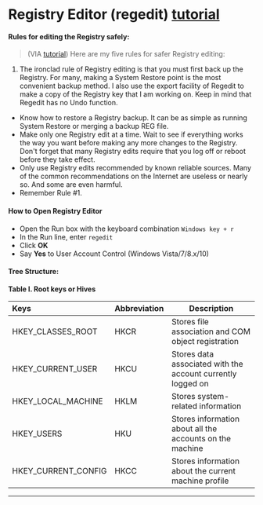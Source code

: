 # Registry Editor (regedit) [tutorial]



#### Rules for editing the Registry safely:
> (VIA [tutorial]) Here are my five rules for safer Registry editing:

1. The ironclad rule of Registry editing is that you must first back up the Registry. For many, making a System Restore point is the most convenient backup method. I also use the export facility of Regedit to make a copy of the Registry key that I am working on. Keep in mind that Regedit has no Undo function.
- Know how to restore a Registry backup. It can be as simple as running System Restore or merging a backup REG file.
- Make only one Registry edit at a time. Wait to see if everything works the way you want before making any more changes to the Registry. Don't forget that many Registry edits require that you log off or reboot before they take effect.
- Only use Registry edits recommended by known reliable sources. Many of the common recommendations on the Internet are useless or nearly so. And some are even harmful.
- Remember Rule #1.

#### How to Open Registry Editor
- Open the Run box with the keyboard combination `Windows key + r`
- In the Run line, enter `regedit`
- Click **OK**
- Say **Yes** to User Account Control (Windows Vista/7/8.x/10)


#### Tree Structure:
**Table I. Root keys or Hives**

|Keys	|Abbreviation	|Description|
|:--|---|---|
|HKEY_CLASSES_ROOT|	HKCR	|Stores file association and COM object registration|
|HKEY_CURRENT_USER	|HKCU|	Stores data associated with the account currently logged on|
|HKEY_LOCAL_MACHINE	|HKLM	|Stores system-related information|
|HKEY_USERS	|HKU|	Stores information about all the accounts on the machine|
|HKEY_CURRENT_CONFIG	|HKCC|	Stores information about the current machine profile|

---
[tutorial]: http://www.techsupportalert.com/content/learn-how-use-windows-registry-editor-regedit-one-easy-lesson.htm
